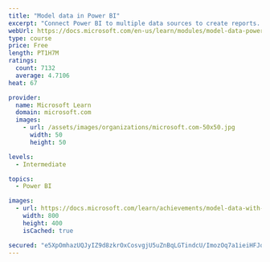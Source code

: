 ```yaml
---
title: "Model data in Power BI"
excerpt: "Connect Power BI to multiple data sources to create reports. Define the relationship between your data sources."
webUrl: https://docs.microsoft.com/en-us/learn/modules/model-data-power-bi/
type: course
price: Free
length: PT1H7M
ratings:
  count: 7132
  average: 4.7106
heat: 67

provider:
  name: Microsoft Learn
  domain: microsoft.com
  images:
    - url: /assets/images/organizations/microsoft.com-50x50.jpg
      width: 50
      height: 50

levels:
  - Intermediate

topics:
  - Power BI

images:
  - url: https://docs.microsoft.com/learn/achievements/model-data-with-power-bi-desktop-social.png
    width: 800
    height: 400
    isCached: true

secured: "e5XpOmhazUQJyIZ9d8zkrOxCosvgjU5uZnBqLGTindcU/ImozOq7a1ieiHFJq1/AdIzCEY4LK6/s9Bvv7vwuMOadmJzWKZ05K8X22vu4J9b12qthm74F9lPnbaw79O7WG7OIbgdv0mEQippvORo0lqgESVHWXtrrgi8tZypZOssqleHi1HS6Yx8Fqu5WvBN2JQMFfHe0nxcvAup74KJ0AUloECBp2XOQwqHW7cUsrs4fZ97CZx4f7ZTLi7hVZNXJcCN0/pC/uHHw7fgQRQldwN3hW1OI+KyY1o0jHPUs55SjP2gKLwpsnf69mbY26sDV+fgtaOQTJ4qqodLZ+yOrtOHtFqzxr8mXf8PC6GwB9pZss6IPBkz+Ad7/FVfYRvgT92ADiseOB0VpppaFKjPIwyg+Ofv+zHHQwxFEzK4FeME=;rh/+l+n0tPim4cYJ85xc7g=="
---
```


